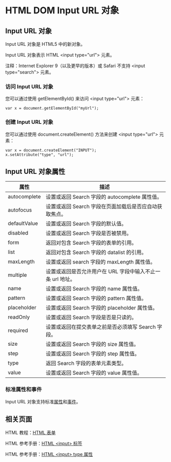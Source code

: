 # HTML DOM Input URL 对象

## Input URL 对象

Input URL 对象是 HTML5 中的新对象。

Input URL 对象表示 HTML &lt;input type="url"&gt; 元素。

注释：Internet Explorer 9（以及更早的版本）或 Safari 不支持 &lt;input type="search"&gt; 元素。

### 访问 Input URL 对象

您可以通过使用 getElementById() 来访问 &lt;input type="url"&gt; 元素：

```
var x = document.getElementById("myUrl");
```



### 创建 Input URL 对象

您可以通过使用 document.createElement() 方法来创建 &lt;input type="url"&gt; 元素：

```
var x = document.createElement("INPUT");
x.setAttribute("type", "url");

```



## Input URL 对象属性

| 属性 | 描述 |
| --- | --- |
| autocomplete | 设置或返回 Search 字段的 autocomplete 属性值。 |
| autofocus | 设置或返回 Search 字段在页面加载后是否应自动获取焦点。 |
| defaultValue | 设置或返回 Search 字段的默认值。 |
| disabled | 设置或返回 Search 字段是否被禁用。 |
| form | 返回对包含 Search 字段的表单的引用。 |
| list | 返回对包含 Search 字段的 datalist 的引用。 |
| maxLength | 设置或返回 search 字段的 maxLength 属性值。 |
| multiple | 设置或返回是否允许用户在 URL 字段中输入不止一条 url 地址。 |
| name | 设置或返回 Search 字段的 name 属性值。 |
| pattern | 设置或返回 Search 字段的 pattern 属性值。 |
| placeholder | 设置或返回 Search 字段的 placeholder 属性值。 |
| readOnly | 设置或返回 Search 字段是否是只读的。 |
| required | 设置或返回在提交表单之前是否必须填写 Search 字段。 |
| size | 设置或返回 Search 字段的 size 属性值。 |
| step | 设置或返回 Search 字段的 step 属性值。 |
| type | 返回 Search 字段的表单元素类型。 |
| value | 设置或返回 Search 字段的 value 属性值。 |

### 标准属性和事件

Input URL 对象支持标准[属性](/jsref/dom_obj_all.asp "HTML DOM Element 对象")和[事件](/jsref/dom_obj_event.asp "HTML DOM Event 对象")。

## 相关页面

HTML 教程：[HTML 表单](/html/html_forms.asp)

HTML 参考手册：[HTML &lt;input&gt; 标签](/tags/tag_input.asp)

HTML 参考手册：[HTML &lt;input&gt; type 属性](/tags/att_input_type.asp)

